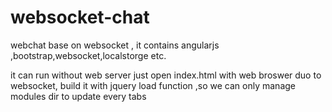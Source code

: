 websocket-chat
==============

webchat base on websocket , it contains angularjs ,bootstrap,websocket,localstorge etc.

it can run without web server just open index.html with web broswer duo to websocket,
build it with jquery load function ,so we can only manage modules dir to update every tabs


